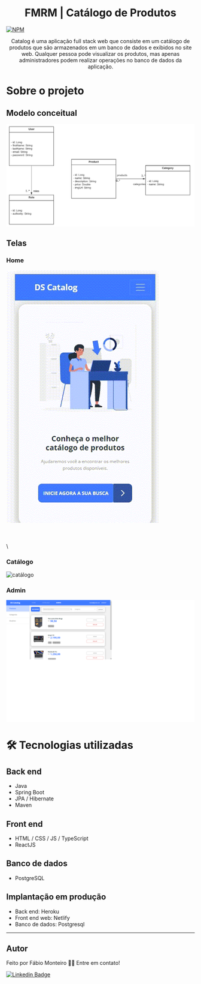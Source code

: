 <h1 align="center">FMRM | Catálogo de Produtos</h1>

[![NPM](https://img.shields.io/npm/l/react)](https://github.com/devsuperior/sds1-wmazoni/blob/master/LICENSE)

<p align="center">
	Catalog é uma aplicação full stack web que consiste em um catálogo de produtos que são armazenados em um banco de dados e exibidos no site web. Qualquer pessoa pode visualizar os produtos, mas apenas administradores podem realizar operações no banco de dados da aplicação.
</p>

# Sobre o projeto

## Modelo conceitual

![Modelo Conceitual](uml-catalog.png)

## Telas

### Home

![home](home.gif)
\
\
\
\
\

### Catálogo

![catálogo](catalog.gif)

### Admin

![admin](admin.png)

# 🛠 Tecnologias utilizadas

## Back end

- Java
- Spring Boot
- JPA / Hibernate
- Maven

## Front end

- HTML / CSS / JS / TypeScript
- ReactJS

## Banco de dados

- PostgreSQL

## Implantação em produção

- Back end: Heroku
- Front end web: Netlify
- Banco de dados: Postgresql

---

## Autor

Feito por Fábio Monteiro 👋🏽 Entre em contato!

[![Linkedin Badge](https://img.shields.io/badge/-fabiomrm-blue?style=flat-square&logo=Linkedin&logoColor=white&link=https://www.linkedin.com/in/fabiomrm/)](https://www.linkedin.com/in/fabiomrm/)
